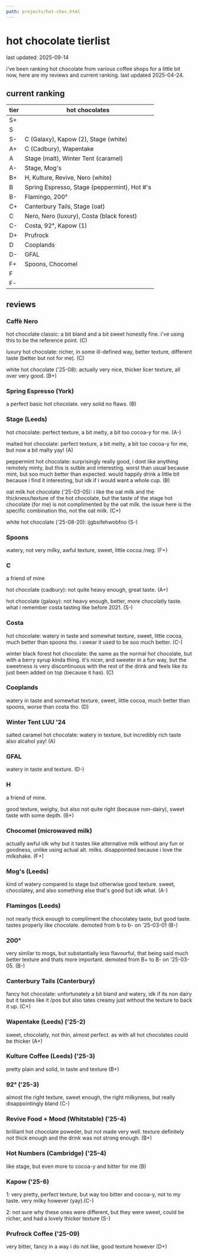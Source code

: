 ```yaml
---
path: projects/hot-choc.html
---
```


# hot chocolate tierlist

last updated: 2025-09-14

i've been ranking hot chocolate from various coffee shops for a little bit now, here are my reviews and current ranking. last updated 2025-04-24.

## current ranking

tier | hot chocolates 
-----|-----------------
S+   |   
S    |  
S-   | C (Galaxy), Kapow (2), Stage (white)
A+   | C (Cadbury), Wapentake
A    | Stage (malt), Winter Tent (caramel) 
A-   | Stage, Mog's  
B+   | H, Kulture, Revive, Nero (white) 
B    | Spring Espresso, Stage (peppermint), Hot #'s
B-   | Flamingo, 200°
C+   | Canterbury Tails, Stage (oat)  
C    | Nero, Nero (luxury), Costa (black forest) 
C-   | Costa, 92°, Kapow (1)
D+   | Prufrock
D    | Cooplands 
D-   | GFAL  
F+   | Spoons, Chocomel  
F    |  
F-   |   


## reviews

### Caffè Nero
hot chocolate classic: a bit bland and a bit sweet honestly fine. i've using this to be the reference point. (C)

luxury hot chocolate: richer, in some ill-defined way, better texture, different taste (better but not for me). (C)

white hot chocolate ('25-08): actually very nice, thicker licer texture, all over very good. (B+)

### Spring Espresso (York)
a perfect basic hot chocolate. very solid no flaws. (B)

### Stage (Leeds)
hot chocolate: perfect texture, a bit melty, a bit too cocoa-y for me. (A-)

malted hot chocolate: perfect texture, a bit melty, a bit too cocoa-y for me, but now a bit malty yay! (A)

peppermint hot chocolate: surprisingly really good, i dont like anything remotely minty, but this is sutble and interesting. worst than usual because mint, but soo much better than expected. would happily drink a little bit because i find it interesting, but idk if i would want a whole cup. (B)

oat milk hot chocolate ('25-03-05): i like the oat milk and the thickness/texture of the hot chocolate, but the taste of the stage hot chocolate (for me) is not complimented by the oat milk. the issue here is the specific combination tho, not the oat milk. (C+)

white hot chocolate ('25-08-20): ijgbsifehwobfno (S-)

### Spoons
watery, not very milky, awful texture, sweet, little cocoa /neg. (F+)

### C
a friend of mine

hot chocolate (cadbury): not quite heavy enough, great taste. (A+)

hot chocolate (galaxy): not heavy enough, better, more chocolatly taste. what i remember costa tasting like before 2021. (S-)

### Costa 

hot chocolate: watery in taste and somewhat texture, sweet, little cocoa, much better than spoons tho. i swear it used to be soo much better. (C-) 

winter black forest hot chocolate: the same as the normal hot chocolate, but with a berry syrup kinda thing. it's nicer, and sweeter in a fun way, but the sweetness is very discontinuous with the rest of the drink and feels like its just been added on top (because it has). (C)

### Cooplands
watery in taste and somewhat texture, sweet, little cocoa, much better than spoons, worse than costa tho. (D) 

### Winter Tent LUU '24
salted caramel hot chocolate: watery in texture, but incredibly rich taste also alcahol yay! (A)

### GFAL
watery in taste and texture. (D-)

### H
a friend of mine.

good texture, weighy, but also not quite right (because non-dairy), sweet taste with some depth. (B+)

### Chocomel (microwaved milk)
actually awful idk why but it tastes like alternative milk without any fun or goodness, unlike using actual alt. milks. disappointed because i love the milkshake. (F+)

### Mog's (Leeds)
kind of watery compared to stage but otherwise good texture. sweet, chocolatey, and also something else that's good but idk what. (A-)

### Flamingos (Leeds)
not nearly thick enough to compliment the chocolatey taste, but good taste. tastes properly like chocolate. demoted from b to b- on '25-03-01 (B-)

### 200°
very similar to mogs, but substantially less flavourful, that being said much better texture and thats more important. demoted from B+ to B- on '25-03-05. (B-)


### Canterbury Tails (Canterbury)
fancy hot chocolate: unfortunately a bit bland and watery, idk if its non dairy but it tastes like it /pos but also tates creamy just without the texture to back it up. (C+)


### Wapentake (Leeds) ('25-2)
sweet, chocolatly, not thin, almost perfect. as with all hot chocolates could be thicker (A+)

### Kulture Coffee (Leeds) ('25-3)
pretty plain and solid, in taste and texture (B+)

### 92° ('25-3)
almost the right texture, sweet enough, the right milkyness, but really disappointingly bland (C-) 

### Revive Food + Mood (Whitstable) ('25-4)
brilliant hot chocolate poweder, but not made very well. texture definitely not thick enough and the drink was not strong enough. (B+)

### Hot Numbers (Cambridge) ('25-4)
like stage, but even more to cocoa-y and bitter for me (B)

### Kapow ('25-6)
1: very pretty, perfect texture, but way too bitter and cocoa-y, not to my taste. very milky however (yay).(C-)

2: not sure why these ones were different, but they were sweet, could be richer, and had a lovely thicker texture (S-)

### Prufrock Coffee ('25-09)
very bitter, fancy in a way i do not like, good texture however (D+)


